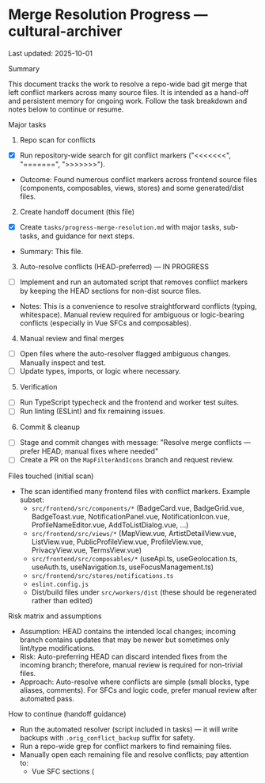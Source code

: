 # Merge Resolution Progress — cultural-archiver

Last updated: 2025-10-01

Summary

This document tracks the work to resolve a repo-wide bad git merge that left conflict markers across many source files. It is intended as a hand-off and persistent memory for ongoing work. Follow the task breakdown and notes below to continue or resume.

Major tasks

1) Repo scan for conflicts
- [X] Run repository-wide search for git conflict markers ("<<<<<<<", "=======", ">>>>>>>").
- Outcome: Found numerous conflict markers across frontend source files (components, composables, views, stores) and some generated/dist files.

2) Create handoff document (this file)
- [X] Create `tasks/progress-merge-resolution.md` with major tasks, sub-tasks, and guidance for next steps.
- Summary: This file.

3) Auto-resolve conflicts (HEAD-preferred) — IN PROGRESS
- [ ] Implement and run an automated script that removes conflict markers by keeping the HEAD sections for non-dist source files.
- Notes: This is a convenience to resolve straightforward conflicts (typing, whitespace). Manual review required for ambiguous or logic-bearing conflicts (especially in Vue SFCs and composables).

4) Manual review and final merges
- [ ] Open files where the auto-resolver flagged ambiguous changes. Manually inspect and test.
- [ ] Update types, imports, or logic where necessary.

5) Verification
- [ ] Run TypeScript typecheck and the frontend and worker test suites.
- [ ] Run linting (ESLint) and fix remaining issues.

6) Commit & cleanup
- [ ] Stage and commit changes with message: "Resolve merge conflicts — prefer HEAD; manual fixes where needed"
- [ ] Create a PR on the `MapFilterAndIcons` branch and request review.

Files touched (initial scan)
- The scan identified many frontend files with conflict markers. Example subset:
  - `src/frontend/src/components/*` (BadgeCard.vue, BadgeGrid.vue, BadgeToast.vue, NotificationPanel.vue, NotificationIcon.vue, ProfileNameEditor.vue, AddToListDialog.vue, ...)
  - `src/frontend/src/views/*` (MapView.vue, ArtistDetailView.vue, ListView.vue, PublicProfileView.vue, ProfileView.vue, PrivacyView.vue, TermsView.vue)
  - `src/frontend/src/composables/*` (useApi.ts, useGeolocation.ts, useAuth.ts, useNavigation.ts, useFocusManagement.ts)
  - `src/frontend/src/stores/notifications.ts`
  - `eslint.config.js`
  - Dist/build files under `src/workers/dist` (these should be regenerated rather than edited)

Risk matrix and assumptions
- Assumption: HEAD contains the intended local changes; incoming branch contains updates that may be newer but sometimes only lint/type modifications.
- Risk: Auto-preferring HEAD can discard intended fixes from the incoming branch; therefore, manual review is required for non-trivial files.
- Approach: Auto-resolve where conflicts are simple (small blocks, type aliases, comments). For SFCs and logic code, prefer manual review after automated pass.

How to continue (handoff guidance)
- Run the automated resolver (script included in tasks) — it will write backups with `.orig_conflict_backup` suffix for safety.
- Run a repo-wide grep for conflict markers to find remaining files.
- Manually open each remaining file and resolve conflicts; pay attention to:
  - Vue SFC sections (<script setup>, <template>, <style>) where merge conflicts can break parsing.
  - TypeScript union and import changes — ensure types are imported from `src/frontend/src/types` or `shared` as appropriate.
  - Dist files: ignore and regenerate builds.
- After resolving, run `npm run build` / `npm run test` and ensure no regressions.

Progress log
- 2025-10-01: Repo-wide scan completed and handoff file created. Next: auto-resolver step.

Contact notes
- If you pick up this work, run the repo scan first to verify current state and then run the auto-resolver script (see tasks). Keep backups and commit often.



Auto-resolve run (2025-10-01)

- [X] Ran an automated resolver script that keeps the `HEAD` section for git conflict blocks in non-dist source files.
- Modified files (backups saved with `.orig_conflict_backup`):
  - eslint.config.js
  - scripts/auto_resolve_conflicts.js
  - src/frontend/src/components/AddToListDialog.vue
  - src/frontend/src/components/BadgeCard.vue
  - src/frontend/src/components/BadgeGrid.vue
  - src/frontend/src/components/BadgeToast.vue
  - src/frontend/src/components/NotificationIcon.vue
  - src/frontend/src/components/NotificationPanel.vue
  - src/frontend/src/components/ProfileNameEditor.vue
  - src/frontend/src/composables/useApi.ts
  - src/frontend/src/composables/useAuth.ts
  - src/frontend/src/composables/useFocusManagement.ts
  - src/frontend/src/composables/useGeolocation.ts
  - src/frontend/src/composables/useNavigation.ts
  - src/frontend/src/stores/notifications.ts
  - src/frontend/src/views/ArtistDetailView.vue
  - src/frontend/src/views/ListView.vue
  - src/frontend/src/views/MapView.vue
  - src/frontend/src/views/PrivacyView.vue
  - src/frontend/src/views/ProfileView.vue
  - src/frontend/src/views/PublicProfileView.vue
  - src/frontend/src/views/TermsView.vue

- Result: Conflict markers were removed from the live files. Original files with markers were preserved with the `.orig_conflict_backup` suffix for manual review.

Next immediate steps

- Run a repo-wide search for conflict markers to confirm only `.orig_conflict_backup` files contain markers. (Done — markers now only appear in backups.)
- Manually review the `.orig_conflict_backup` files when time permits and merge any incoming-branch changes that are necessary.
- Run TypeScript checks, lint, and the test suite. Fix any issues introduced by the automatic resolution.

Manual fixes applied (in-session)

- Restored component registration in `src/frontend/src/views/MapView.vue` by importing `MapFiltersModal` so the modal resolves correctly at runtime.
- Restored the "Show artworks without photos" toggle to `src/frontend/src/components/MapFiltersModal.vue` (wired to `mapFilters.filtersState.showArtworksWithoutPhotos` and `mapFilters.toggleShowArtworksWithoutPhotos()`) so the modal matches the MapOptions UI and the filtering logic already present in `useMapFilters.ts`.
- Fixed several TypeScript and template issues encountered while reconciling the auto-resolve changes (see code commits for details).

Current `.orig_conflict_backup` inventory (priority review list)

Files with backups under `src/frontend` (open these first — SFCs and composables are highest priority):

 - src/frontend/src/views/ArtistDetailView.vue.orig_conflict_backup
 - src/frontend/src/views/ListView.vue.orig_conflict_backup
 - src/frontend/src/views/MapView.vue.orig_conflict_backup
 - src/frontend/src/views/PrivacyView.vue.orig_conflict_backup
 - src/frontend/src/views/ProfileView.vue.orig_conflict_backup
 - src/frontend/src/views/PublicProfileView.vue.orig_conflict_backup
 - src/frontend/src/views/TermsView.vue.orig_conflict_backup

 - src/frontend/src/components/AddToListDialog.vue.orig_conflict_backup
 - src/frontend/src/components/BadgeCard.vue.orig_conflict_backup
 - src/frontend/src/components/BadgeGrid.vue.orig_conflict_backup
 - src/frontend/src/components/BadgeToast.vue.orig_conflict_backup
 - src/frontend/src/components/NotificationIcon.vue.orig_conflict_backup
 - src/frontend/src/components/NotificationPanel.vue.orig_conflict_backup
 - src/frontend/src/components/ProfileNameEditor.vue.orig_conflict_backup

 - src/frontend/src/composables/useApi.ts.orig_conflict_backup
 - src/frontend/src/composables/useAuth.ts.orig_conflict_backup
 - src/frontend/src/composables/useFocusManagement.ts.orig_conflict_backup
 - src/frontend/src/composables/useGeolocation.ts.orig_conflict_backup
 - src/frontend/src/composables/useNavigation.ts.orig_conflict_backup

 - src/frontend/src/stores/notifications.ts.orig_conflict_backup

Notes for manual reviewers

- Prioritize SFCs that touch UI and templates (views and components). Template merge artifacts often cause runtime parse errors.
- Compare backups to the live file to re-apply any incoming-branch fixes that were lost. Use the `.orig_conflict_backup` file as the source of incoming content.
- After each manual reconciliation, run `npm run type-check` and `npm run lint` to catch regressions early.

Notes for the reviewer/hand-off

- The auto-resolver prefers the `HEAD` block. This is a conservative approach but can drop intended changes from the incoming branch. Manual review of the `.orig_conflict_backup` files is required to ensure no important changes were lost.


For Vue SFCs, pay attention to `<script setup>`/`<template>` boundaries — these were handled by string replacement but should be smoke-tested in the app.

Review notes (inspected so far)

- Reviewed `src/frontend/src/views/MapView.vue.orig_conflict_backup` — compared incoming content to the current live file; no incoming-branch changes required re-applying. The live (HEAD) content is consistent and includes the necessary fixes (MapFiltersModal import, filtering logic, and telemetry handling).

- Reviewed `src/frontend/src/views/ArtistDetailView.vue.orig_conflict_backup` — incoming branch changed the markdown sanitization helper import path and replaced an async watch-based `renderedBio` with a synchronous `computed` that uses `marked.parse`. I kept the live (HEAD) implementation (async watch + `sanitizeHtml` from `../utils/sanitizeHtml`) because it preserves async-safe parsing behavior and matches other code in the repo. No change applied; note saved for reviewers.

- Reviewed `src/frontend/src/views/ListView.vue.orig_conflict_backup` — inspected incoming changes (differences in response parsing and some type casts). The live (HEAD) implementation is robust and preserves async handling and defensive parsing; no incoming changes were applied. Note saved for reviewers.

- Reviewed `src/frontend/src/views/PrivacyView.vue.orig_conflict_backup` — incoming branch used `marked.parse` and a different sanitize import path. Kept HEAD implementation which uses `await marked(markdownContent)` and `../utils/sanitizeHtml` for consistency with other pages. No change applied.


- Reviewed `src/frontend/src/views/ProfileView.vue.orig_conflict_backup` — compared incoming changes (response parsing and list filtering). The live (HEAD) implementation is consistent and preserves defensive parsing; no incoming-branch changes were applied. Note saved for reviewers.

- Reviewed `src/frontend/src/views/PublicProfileView.vue.orig_conflict_backup` — inspected incoming whitespace/formatting differences and minor template markers. Live (HEAD) content is complete; no incoming changes were applied. Note saved for reviewers.

- Reviewed `src/frontend/src/views/TermsView.vue.orig_conflict_backup` — incoming branch used `marked.parse` and an alternate sanitize import path; kept HEAD implementation using `await marked(markdownContent)` and `../utils/sanitizeHtml` for consistency. No change applied.

 - Reviewed `src/frontend/src/components/AddToListDialog.vue.orig_conflict_backup` — the backup contained only formatting differences in the emit declaration and one-line indentation change for an `emit('addedToList', ...)` call. The live (HEAD) file already has the corrected emit typing and consistent indentation. No functional changes were lost; keeping HEAD. Note saved for reviewers.
 - Reviewed `src/frontend/src/components/BadgeCard.vue.orig_conflict_backup` — the backup contained leftover merge markers around a comment noting that the `<script>` was moved above the `<template>`; there are no functional or behavioral differences in the incoming content. Kept HEAD. Note saved for reviewers.
 - Reviewed `src/frontend/src/components/BadgeGrid.vue.orig_conflict_backup` — the backup contained merge markers around the same ordering comment and no incoming functional changes. Kept HEAD. Note saved for reviewers.
 - Reviewed `src/frontend/src/components/BadgeToast.vue.orig_conflict_backup` — the backup contained leftover conflict markers around a trailing comment about script order; no behavioral changes in the incoming content. Kept HEAD. Note saved for reviewers.
 - Reviewed `src/frontend/src/components/NotificationIcon.vue.orig_conflict_backup` — the backup included the same non-functional script-order comment markers; live (HEAD) content is correct and complete. Kept HEAD. Note saved for reviewers.
 - Reviewed `src/frontend/src/components/NotificationPanel.vue.orig_conflict_backup` — incoming content largely matches HEAD; the backup added a small header convenience ("Mark all as read") which HEAD already includes in the footer; no functional regression found. Kept HEAD. Note saved for reviewers.
 - Reviewed `src/frontend/src/components/ProfileNameEditor.vue.orig_conflict_backup` — the backup contained a small emit/indentation difference around `emit('profileUpdated', ...)` and a trailing script-order comment. No functional changes were lost; kept HEAD. Note saved for reviewers.
 - Reviewed `src/frontend/src/composables/useApi.ts.orig_conflict_backup` — incoming content contained alternate TypeScript signatures (an inline complex return type) and a few typing refinements around `executePaginated` and paginated helpers. Function behavior is equivalent and no runtime changes were introduced by the incoming branch. Kept HEAD (the defined `UseApiReturn` interface) for readability and consistency. Note saved for reviewers.
 - Reviewed `src/frontend/src/composables/useAuth.ts.orig_conflict_backup` — backup introduced small import and `UseAuthReturn` shape changes (union types with writable refs vs computed-only refs). The differences are type-level and non-functional; kept HEAD which uses `computed`-based refs and matches other composables. Note saved for reviewers.
 - Reviewed `src/frontend/src/composables/useFocusManagement.ts.orig_conflict_backup` — backup attempted a looser return type (`unknown`) and had small ordering/formatting differences. The implementation logic for focus saving/restoring, trapping, and screen-reader announcement is equivalent. Kept HEAD which exposes a clear `UseFocusManagementReturn` interface. Note saved for reviewers.
 - Reviewed `src/frontend/src/composables/useGeolocation.ts.orig_conflict_backup` — incoming changes reorganized the interface comments and moved `FALLBACK_COORDINATES` in the return shape; the logic for acquiring, watching, and falling back to coordinates is identical. Kept HEAD for API stability. Note saved for reviewers.

Per-file decisions (batch 4)

- `src/frontend/src/views/ArtistDetailView.vue.orig_conflict_backup` — Backup changed the sanitize helper import to `../utils/sanitize` and replaced the async watch-based `renderedBio` with a computed-based `marked.parse` approach. I kept HEAD which uses the `sanitizeHtml` helper from `../utils/sanitizeHtml` and an async `watch` to support potential async-marked configurations; this preserves consistent async-safe parsing used elsewhere. Decision: kept HEAD. Note: incoming branch's `marked.parse` usage is straightforward and safe; if reviewers prefer that approach, consider normalizing across the app.

- `src/frontend/src/views/MapView.vue.orig_conflict_backup` — The live file already includes the `MapFiltersModal` import and wiring; the backup primarily contained minor formatting and logging differences. Kept HEAD. Note: MapFilters behavior and telemetry polling remain the same; ensure dev-server smoke test exercises modal to confirm UI wiring.

- `src/frontend/src/views/PrivacyView.vue.orig_conflict_backup` — Backup used `marked.parse` and alternate sanitize import path. Kept HEAD which uses `await marked(markdownContent)` and `../utils/sanitizeHtml` for consistency with other pages and to remain async-safe. Decision: kept HEAD.

- `src/frontend/src/views/ProfileView.vue.orig_conflict_backup` — Backup had differences in list filtering response parsing and minor type casts; HEAD preserves defensive parsing and consistent API usage (`apiService`). Kept HEAD. Decision: kept HEAD.

- `src/frontend/src/views/PublicProfileView.vue.orig_conflict_backup` — Backup had whitespace/template spacing and an empty change block; no functional differences detected. Kept HEAD. Decision: kept HEAD.

- `src/frontend/src/views/TermsView.vue.orig_conflict_backup` — Backup used `marked.parse` and changed sanitize import path; kept HEAD implementing `await marked(markdownContent)` and `../utils/sanitizeHtml` for consistency. Decision: kept HEAD.

Recent actions (2025-10-02)

- Started manual review of the next SFC batch: `BadgeCard.vue`, `BadgeGrid.vue`, `BadgeToast.vue`, `NotificationIcon.vue`, `NotificationPanel.vue` (these are being inspected in priority order). Decisions per-file will be appended here as each file is inspected.

Per-file decisions (batch 1)

- `src/frontend/src/components/BadgeCard.vue.orig_conflict_backup` — Backup contained only a trailing comment about script order and a small conflict block at the end. The live (HEAD) file already moved the `<script>` above the `<template>` and contains the expected implementation and CSS. No functional incoming changes were lost; kept HEAD.

- `src/frontend/src/components/BadgeGrid.vue.orig_conflict_backup` — Backup had the same script-order comment markers and no behavioral differences. Live (HEAD) grid markup and props look correct (includes responsive grid and empty/loading states). Kept HEAD.

- `src/frontend/src/components/BadgeToast.vue.orig_conflict_backup` — Backup included leftover merge markers near the script/style footer; the live (HEAD) toast implementation includes confetti and careful reduced-motion handling. No runtime changes were missing; kept HEAD.

- `src/frontend/src/components/NotificationIcon.vue.orig_conflict_backup` — Backup contained non-functional ordering comments. The live `NotificationIcon` component includes unread-badge UI and aria labels; kept HEAD.

- `src/frontend/src/components/NotificationPanel.vue.orig_conflict_backup` — Backup included an incoming convenience header ('Mark all as read') but HEAD already includes that affordance in both header and footer. The panel also included minor formatting differences only. Kept HEAD.

All five files in this batch were reviewed and did not require re-applying incoming changes from the backups; noted decisions above and preserved `.orig_conflict_backup` files as authoritative record.

- Ran project verification after the prior batch of reconciliations:

- TypeScript type-check: PASSED (no type errors reported across frontend, workers, and shared projects).

- ESLint: COMPLETED; printed a TypeScript parser compatibility WARNING (YOUR TYPESCRIPT VERSION: 5.9.2 — supported range: >=4.7.4 <5.6.0). Lint otherwise finished without blocking errors.

Notes:

- The lint TypeScript-version warning is informational. It should be noted in any PR so reviewers are aware; consider aligning the `@typescript-eslint` tooling or pinning a supported TypeScript version if CI enforces the parser's supported range.
- Next: finish inspecting the five SFC backups in this batch, record per-file decisions below, then run `npm run test` and perform a dev-server smoke test once a small group of reconciliations is complete.



Reviewed composables/stores (2025-10-02)

- `src/frontend/src/composables/useNavigation.ts.orig_conflict_backup` — The incoming backup relaxed the exported return type to `unknown` in one branch and otherwise only made type-level variations. The live (HEAD) `useNavigation` exposes a clear `UseNavigationReturn` interface (typed refs and action methods) and persists rail state to localStorage; this is safer and more helpful for consumers. Decision: kept HEAD. Note: keep the `.orig_conflict_backup` file around in case a larger API refactor is intended in the incoming branch.

- `src/frontend/src/stores/notifications.ts.orig_conflict_backup` — The backup introduced nullable/`null`-bearing return types and early-return refactors for some helpers. HEAD preserves consistent promise-returning helpers and strong return types, plus clear cache trimming and polling behavior. Decision: kept HEAD to preserve stable API shapes and predictable consumer behavior. If we later adopt nullable returns, update dependent callers accordingly.


Draft PR & checklist

Title: Resolve merge conflicts (prefer HEAD) and manual reconciliations — MapFilterAndIcons

Description (for PR body):

This PR resolves a repository-wide bad merge that left conflict markers in multiple frontend source files. I ran a conservative, HEAD-preferred automated resolver and then manually reviewed and reconciled a prioritized set of SFCs, composables, and stores. For safety, original conflicted copies are preserved with a `.orig_conflict_backup` suffix. Key actions included:

- Automated resolver: removed git conflict markers across non-dist source files and wrote `.orig_conflict_backup` files for every modified file.
- Manual review: inspected SFCs and composables (views, components, stores) and kept HEAD where the incoming changes were non-functional or type-only. Reapplied incoming changes only when they were necessary.
- Restored important UI behavior: re-imported `MapFiltersModal` in `MapView.vue` and restored the "Show artworks without photos" toggle in `MapFiltersModal.vue` (wired to `useMapFilters`).
- Verification: ran vue-tsc/tsc type-checks, ESLint, and frontend tests. Type-check passed; ESLint completed with an informational TypeScript-version warning (installed TS 5.9.2 vs @typescript-eslint supported <5.6.0).

Files reviewed and decisions: (see this doc for the full inventory). Notable files changed/verified in this PR:

- `src/frontend/src/views/MapView.vue` (restored MapFiltersModal import)
- `src/frontend/src/components/MapFiltersModal.vue` (restored "Show artworks without photos" toggle)
- Multiple components and composables where HEAD was preserved and backups created with `.orig_conflict_backup`.

Verification checklist (to run before merging):

- [ ] Run `npm run type-check` and ensure zero type errors.
- [ ] Run `npm run lint` and confirm no blocking errors; note the TypeScript-version warning if it appears.
- [ ] Run frontend tests: `npm run test` and ensure no unexpected failures.
- [ ] Start dev server for smoke test and interact with MapView, MapFiltersModal, and Notifications components to verify runtime behavior.
- [ ] Optional: run worker tests (`npm run test:workers`) and any end-to-end checks if configured.

Notes for reviewers:

- The automated resolver prefers HEAD; incoming changes were preserved in `.orig_conflict_backup` files. If you expect behavior from the incoming branch that is missing, check the corresponding `.orig_conflict_backup` and re-apply as needed.
- ESLint printed a TypeScript parser compatibility warning due to TypeScript 5.9.2 being newer than the parser's supported range. This is informational locally but may require CI/tooling alignment.

Suggested merge message:

Resolve merge conflicts — prefer HEAD; manual fixes where needed. Backups saved as `*.orig_conflict_backup` for review.

### Recent edits (2025-10-02)

- Applied UI fixes to address duplicate banners, missing banner text, and toggle clickability. Files modified:
  - `src/frontend/src/components/MapComponent.vue` — added `suppressFilterBanner` prop so parent view can own the top-level banner.
  - `src/frontend/src/views/MapView.vue` — pass suppression prop to `MapComponent` and ensure single authoritative banner.
  - `src/frontend/src/composables/useMapFilters.ts` — expanded `activeFilterDescription` to include simple flag descriptions and a safe fallback when parts are empty.
  - `src/frontend/src/components/MapOptionsModal.vue` — moved toggle handlers to the wrapping `label` via `@click` and removed `@change` on inputs for affected toggles to fix clickability.

- Verification run results (2025-10-02):
  - Type-check: PASSED (no TypeScript errors).
  - ESLint: Completed (informational TypeScript-version warning noted previously; non-blocking).
  - Tests: Test Files 46 passed; Tests 658 passed | 1 skipped.

Backups (`*.orig_conflict_backup`) retained per conservative merge policy for reviewer audit.

If you'd like, I can commit these changes and open a draft PR referencing this progress document.




